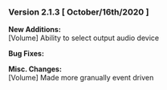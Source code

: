### Version 2.1.3 [ October/16th/2020 ]

**New Additions:**  
[Volume] Ability to select output audio device  

**Bug Fixes:**  

**Misc. Changes:**  
[Volume] Made more granually event driven
